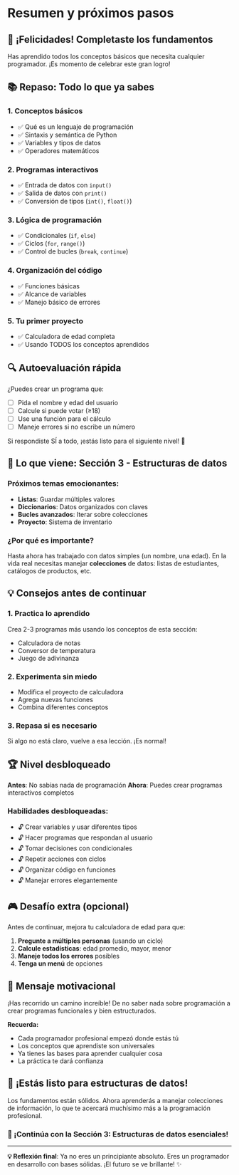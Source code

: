 # Resumen y próximos pasos

## 🎉 ¡Felicidades! Completaste los fundamentos

Has aprendido todos los conceptos básicos que necesita cualquier programador. ¡Es momento de celebrar este gran logro!

## 📚 Repaso: Todo lo que ya sabes

### 1. **Conceptos básicos**

- ✅ Qué es un lenguaje de programación
- ✅ Sintaxis y semántica de Python
- ✅ Variables y tipos de datos
- ✅ Operadores matemáticos

### 2. **Programas interactivos**

- ✅ Entrada de datos con `input()`
- ✅ Salida de datos con `print()`
- ✅ Conversión de tipos (`int()`, `float()`)

### 3. **Lógica de programación**

- ✅ Condicionales (`if`, `else`)
- ✅ Ciclos (`for`, `range()`)
- ✅ Control de bucles (`break`, `continue`)

### 4. **Organización del código**

- ✅ Funciones básicas
- ✅ Alcance de variables
- ✅ Manejo básico de errores

### 5. **Tu primer proyecto**

- ✅ Calculadora de edad completa
- ✅ Usando TODOS los conceptos aprendidos

## 🔍 Autoevaluación rápida

¿Puedes crear un programa que:

- [ ] Pida el nombre y edad del usuario
- [ ] Calcule si puede votar (≥18)
- [ ] Use una función para el cálculo
- [ ] Maneje errores si no escribe un número

Si respondiste SÍ a todo, ¡estás listo para el siguiente nivel! 🚀

## 🎯 Lo que viene: Sección 3 - Estructuras de datos

### Próximos temas emocionantes:

- **Listas**: Guardar múltiples valores
- **Diccionarios**: Datos organizados con claves
- **Bucles avanzados**: Iterar sobre colecciones
- **Proyecto**: Sistema de inventario

### ¿Por qué es importante?

Hasta ahora has trabajado con datos simples (un nombre, una edad). En la vida real necesitas manejar **colecciones** de datos: listas de estudiantes, catálogos de productos, etc.

## 💡 Consejos antes de continuar

### 1. **Practica lo aprendido**

Crea 2-3 programas más usando los conceptos de esta sección:

- Calculadora de notas
- Conversor de temperatura
- Juego de adivinanza

### 2. **Experimenta sin miedo**

- Modifica el proyecto de calculadora
- Agrega nuevas funciones
- Combina diferentes conceptos

### 3. **Repasa si es necesario**

Si algo no está claro, vuelve a esa lección. ¡Es normal!

## 🏆 Nivel desbloqueado

**Antes**: No sabías nada de programación
**Ahora**: Puedes crear programas interactivos completos

### Habilidades desbloqueadas:

- 🔓 Crear variables y usar diferentes tipos
- 🔓 Hacer programas que respondan al usuario
- 🔓 Tomar decisiones con condicionales
- 🔓 Repetir acciones con ciclos
- 🔓 Organizar código en funciones
- 🔓 Manejar errores elegantemente

## 🎮 Desafío extra (opcional)

Antes de continuar, mejora tu calculadora de edad para que:

1. **Pregunte a múltiples personas** (usando un ciclo)
2. **Calcule estadísticas**: edad promedio, mayor, menor
3. **Maneje todos los errores** posibles
4. **Tenga un menú** de opciones

## 🌟 Mensaje motivacional

¡Has recorrido un camino increíble! De no saber nada sobre programación a crear programas funcionales y bien estructurados.

**Recuerda:**

- Cada programador profesional empezó donde estás tú
- Los conceptos que aprendiste son universales
- Ya tienes las bases para aprender cualquier cosa
- La práctica te dará confianza

## 🚀 ¡Estás listo para estructuras de datos!

Los fundamentos están sólidos. Ahora aprenderás a manejar colecciones de información, lo que te acercará muchísimo más a la programación profesional.

### 🎉 ¡Continúa con la Sección 3: Estructuras de datos esenciales!

---

**💡 Reflexión final**: Ya no eres un principiante absoluto. Eres un programador en desarrollo con bases sólidas. ¡El futuro se ve brillante! ✨
